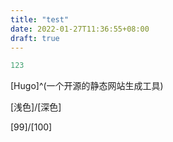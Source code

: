```yaml
---
title: "test"
date: 2022-01-27T11:36:55+08:00
draft: true
---
```


```python
123
```

[Hugo]^(一个开源的静态网站生成工具)



[浅色]/[深色]

[99]/[100]